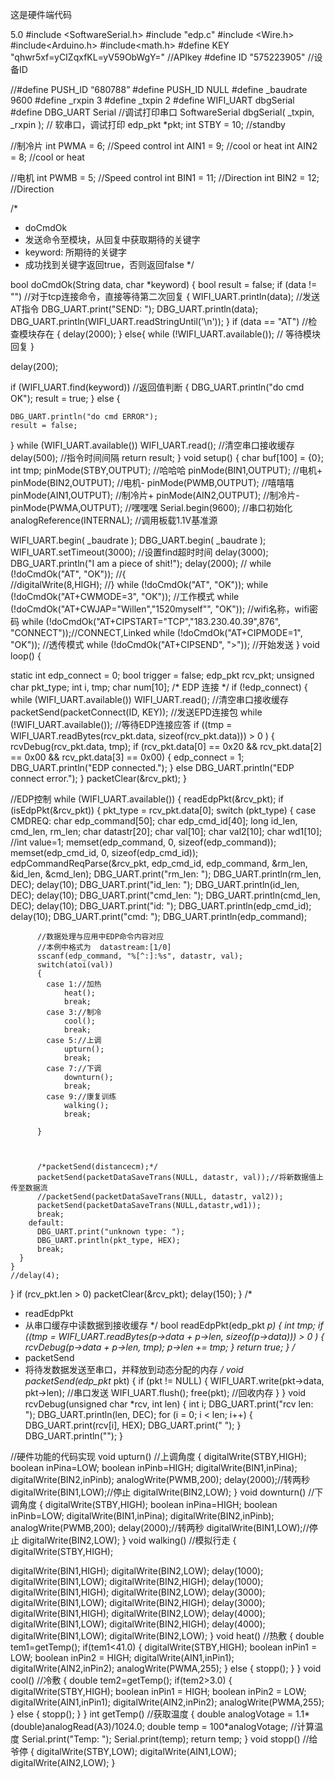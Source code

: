 这是硬件端代码

5.0
#include <SoftwareSerial.h>
#include "edp.c"
#include <Wire.h>
#include<Arduino.h>
#include<math.h>
#define KEY  "qhwr5xf=yCIZqxfKL=yV59ObWgY="    //APIkey 
#define ID   "575223905"                          //设备ID

//#define PUSH_ID “680788”
#define PUSH_ID NULL
#define _baudrate   9600
#define _rxpin      3
#define _txpin      2
#define WIFI_UART   dbgSerial
#define DBG_UART    Serial    //调试打印串口
SoftwareSerial dbgSerial( _txpin, _rxpin ); // 软串口，调试打印
edp_pkt *pkt;
int STBY = 10;  //standby

//制冷片
int PWMA = 6;   //Speed control 
int AIN1 = 9;   //cool or heat
int AIN2 = 8;   //cool or heat

//电机
int PWMB = 5;   //Speed control
int BIN1 = 11;  //Direction
int BIN2 = 12;  //Direction

/*
* doCmdOk
* 发送命令至模块，从回复中获取期待的关键字
* keyword: 所期待的关键字
* 成功找到关键字返回true，否则返回false
*/

bool doCmdOk(String data, char *keyword)
{
  bool result = false;
  if (data != "")   //对于tcp连接命令，直接等待第二次回复
  {
    WIFI_UART.println(data);  //发送AT指令
    DBG_UART.print("SEND: ");
    DBG_UART.println(data);
    DBG_UART.println(WIFI_UART.readStringUntil('\n'));
  }
  if (data == "AT")   //检查模块存在
  {
    delay(2000);
  }
  else{
    while (!WIFI_UART.available());  // 等待模块回复
  }
  
  delay(200);
  
  if (WIFI_UART.find(keyword))   //返回值判断
  {
    DBG_UART.println("do cmd OK");
    result = true;
  }
  else
  {
    
    DBG_UART.println("do cmd ERROR");
    result = false;
  }
  while (WIFI_UART.available()) WIFI_UART.read();   //清空串口接收缓存
  delay(500); //指令时间间隔
  return result;
}
void setup()
{
  char buf[100] = {0};
  int tmp;
  pinMode(STBY,OUTPUT); //哈哈哈
  pinMode(BIN1,OUTPUT); //电机+
  pinMode(BIN2,OUTPUT); //电机-
  pinMode(PWMB,OUTPUT); //嘻嘻嘻
  pinMode(AIN1,OUTPUT); //制冷片+
  pinMode(AIN2,OUTPUT); //制冷片-
  pinMode(PWMA,OUTPUT); //嘿嘿嘿
  Serial.begin(9600);       //串口初始化
  analogReference(INTERNAL);  //调用板载1.1V基准源

  WIFI_UART.begin( _baudrate );
  DBG_UART.begin( _baudrate );
  WIFI_UART.setTimeout(3000);    //设置find超时时间
  delay(3000);
  DBG_UART.println("I am a piece of shit!");
  delay(2000);
 // while (!doCmdOk("AT", "OK"));
  //{  
//digitalWrite(8,HIGH); 
//}
  while (!doCmdOk("AT", "OK"));
  while (!doCmdOk("AT+CWMODE=3", "OK"));    //工作模式
  while (!doCmdOk("AT+CWJAP=\"Willen\",\"1520myself\"", "OK")); //wifi名称，wifi密码
  while (!doCmdOk("AT+CIPSTART=\"TCP\",\"183.230.40.39\",876", "CONNECT"));//CONNECT,Linked
  while (!doCmdOk("AT+CIPMODE=1", "OK"));           //透传模式
  while (!doCmdOk("AT+CIPSEND", ">"));              //开始发送
}
void loop()
{
 
  static int edp_connect = 0;
  bool trigger = false;
  edp_pkt rcv_pkt;
  unsigned char pkt_type;
  int i, tmp;
  char num[10];
  /* EDP 连接 */
  if (!edp_connect)
  {
    while (WIFI_UART.available()) WIFI_UART.read(); //清空串口接收缓存
    packetSend(packetConnect(ID, KEY));             //发送EPD连接包
    while (!WIFI_UART.available());                 //等待EDP连接应答
    if ((tmp = WIFI_UART.readBytes(rcv_pkt.data, sizeof(rcv_pkt.data))) > 0 )
    {
      rcvDebug(rcv_pkt.data, tmp);
      if (rcv_pkt.data[0] == 0x20 && rcv_pkt.data[2] == 0x00 && rcv_pkt.data[3] == 0x00)
      {
        edp_connect = 1;
        DBG_UART.println("EDP connected.");
      }
      else
        DBG_UART.println("EDP connect error.");
    }
    packetClear(&rcv_pkt);
  }


  //EDP控制
  while (WIFI_UART.available())
  {
    readEdpPkt(&rcv_pkt);
    if (isEdpPkt(&rcv_pkt))
    {
      pkt_type = rcv_pkt.data[0];
      switch (pkt_type)
      {
        case CMDREQ:
          char edp_command[50];
          char edp_cmd_id[40];
          long id_len, cmd_len, rm_len;
          char datastr[20];
          char val[10];
          char val2[10];
          char wd1[10];
          //int value=1;
          memset(edp_command, 0, sizeof(edp_command));
          memset(edp_cmd_id, 0, sizeof(edp_cmd_id));
          edpCommandReqParse(&rcv_pkt, edp_cmd_id, edp_command, &rm_len, &id_len, &cmd_len);
          DBG_UART.print("rm_len: ");
          DBG_UART.println(rm_len, DEC);
          delay(10);
          DBG_UART.print("id_len: ");
          DBG_UART.println(id_len, DEC);
          delay(10);
          DBG_UART.print("cmd_len: ");
          DBG_UART.println(cmd_len, DEC);
          delay(10);
          DBG_UART.print("id: ");
          DBG_UART.println(edp_cmd_id);
          delay(10);
          DBG_UART.print("cmd: ");
          DBG_UART.println(edp_command);
        
          //数据处理与应用中EDP命令内容对应
          //本例中格式为  datastream:[1/0] 
          sscanf(edp_command, "%[^:]:%s", datastr, val);
          switch(atoi(val))
          {
            case 1://加热
                heat();
                break;
            case 3://制冷
                cool();
                break;
            case 5://上调
                upturn();
                break;
            case 7://下调
                downturn();
                break;
            case 9://康复训练
                walking();
                break;
           
          }
         
          
          
          /*packetSend(distancecm);*/
          packetSend(packetDataSaveTrans(NULL, datastr, val));//将新数据值上传至数据流
          //packetSend(packetDataSaveTrans(NULL, datastr, val2));
          packetSend(packetDataSaveTrans(NULL,datastr,wd1));
          break;
        default:
          DBG_UART.print("unknown type: ");
          DBG_UART.println(pkt_type, HEX);
          break;
      }
    }
    //delay(4);
  }
  if (rcv_pkt.len > 0)
    packetClear(&rcv_pkt);
  delay(150);
  }
/*
* readEdpPkt
* 从串口缓存中读数据到接收缓存
*/
bool readEdpPkt(edp_pkt *p)
{
  int tmp;
  if ((tmp = WIFI_UART.readBytes(p->data + p->len, sizeof(p->data))) > 0 )
  {
    rcvDebug(p->data + p->len, tmp);
    p->len += tmp;
  }
  return true;
}
/*
* packetSend
* 将待发数据发送至串口，并释放到动态分配的内存
*/
void packetSend(edp_pkt* pkt)
{
  if (pkt != NULL)
  {
    WIFI_UART.write(pkt->data, pkt->len);    //串口发送
    WIFI_UART.flush();
    free(pkt);              //回收内存
  }
}
void rcvDebug(unsigned char *rcv, int len)
{
  int i;
  DBG_UART.print("rcv len: ");
  DBG_UART.println(len, DEC);
  for (i = 0; i < len; i++)
  {
    DBG_UART.print(rcv[i], HEX);
    DBG_UART.print(" ");
  }
  DBG_UART.println("");
}

//硬件功能的代码实现
void upturn()                                        //上调角度
{ 
  digitalWrite(STBY,HIGH);
  boolean inPina=LOW;
  boolean inPinb=HIGH;
  digitalWrite(BIN1,inPina);
  digitalWrite(BIN2,inPinb);
  analogWrite(PWMB,200);
  delay(2000);//转两秒
  digitalWrite(BIN1,LOW);//停止
  digitalWrite(BIN2,LOW);
}
void downturn()                                      //下调角度
{
  digitalWrite(STBY,HIGH);
  boolean inPina=HIGH;
  boolean inPinb=LOW;
  digitalWrite(BIN1,inPina);
  digitalWrite(BIN2,inPinb);
  analogWrite(PWMB,200);
  delay(2000);//转两秒
  digitalWrite(BIN1,LOW);//停止
  digitalWrite(BIN2,LOW);
}
void walking()                                       //模拟行走
{
  digitalWrite(STBY,HIGH);
  
  digitalWrite(BIN1,HIGH);
  digitalWrite(BIN2,LOW);
  delay(1000);
  digitalWrite(BIN1,LOW);
  digitalWrite(BIN2,HIGH);
  delay(1000);
  digitalWrite(BIN1,HIGH);
  digitalWrite(BIN2,LOW);
  delay(3000);
  digitalWrite(BIN1,LOW);
  digitalWrite(BIN2,HIGH);
  delay(3000);
  digitalWrite(BIN1,HIGH);
  digitalWrite(BIN2,LOW);
  delay(4000);
  digitalWrite(BIN1,LOW);
  digitalWrite(BIN2,HIGH);
  delay(4000);
  digitalWrite(BIN1,LOW);
  digitalWrite(BIN2,LOW);
}
void heat()                                          //热敷
{
  double tem1=getTemp();
  if(tem1<41.0)
  {
  digitalWrite(STBY,HIGH);
  boolean inPin1 = LOW;
  boolean inPin2 = HIGH;
  digitalWrite(AIN1,inPin1);
  digitalWrite(AIN2,inPin2); 
  analogWrite(PWMA,255);
  }
  else
  {
    stopp();
  }
}
void cool()                                          //冷敷
{
  double tem2=getTemp();
  if(tem2>3.0)
  {
  digitalWrite(STBY,HIGH);
  boolean inPin1 = HIGH;
  boolean inPin2 = LOW;
  digitalWrite(AIN1,inPin1);
  digitalWrite(AIN2,inPin2); 
  analogWrite(PWMA,255);
  }
  else
  {
    stopp();
  }
}
int getTemp()                                       //获取温度
{
  double analogVotage = 1.1*(double)analogRead(A3)/1024.0;
  double temp = 100*analogVotage; //计算温度
  Serial.print("Temp: ");  Serial.print(temp);
  return temp;
}
void stopp()                                         //给爷停
{
  digitalWrite(STBY,LOW);
  digitalWrite(AIN1,LOW);
  digitalWrite(AIN2,LOW); 
}
